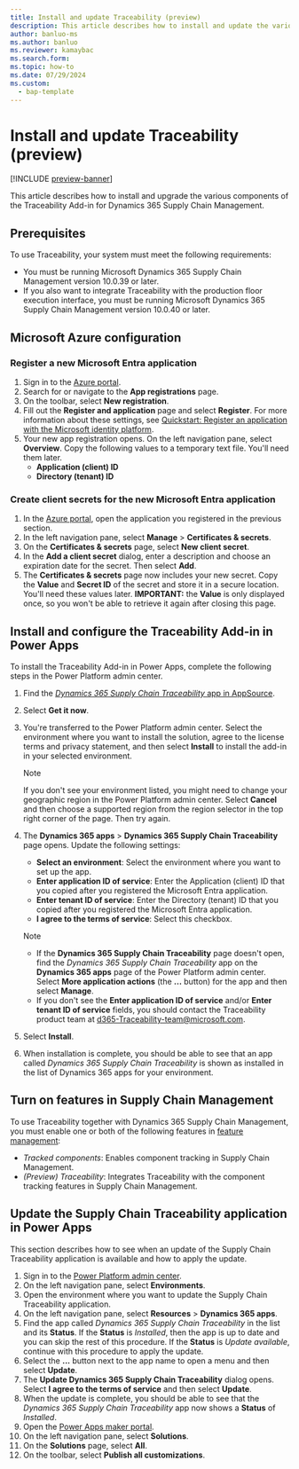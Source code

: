 ```yaml
---
title: Install and update Traceability (preview)
description: This article describes how to install and update the various components of the Traceability Add-in for Dynamics 365 Supply Chain Management.
author: banluo-ms
ms.author: banluo
ms.reviewer: kamaybac
ms.search.form: 
ms.topic: how-to
ms.date: 07/29/2024
ms.custom: 
  - bap-template
---
```


<!-- note from editor: This article is about the Traceability Add-in for Dynamics 365 Supply Chain Management, but midway through, the article begins describing the Dynamics 365 Supply Chain Traceability app, which I think is the same thing but the different naming is confusing. -->


# Install and update Traceability (preview)

[!INCLUDE [preview-banner](~/../shared-content/shared/preview-includes/preview-banner.md)]
<!-- KFM: Preview until further notice -->

This article describes how to install and upgrade the various components of the Traceability Add-in for Dynamics 365 Supply Chain Management.

## Prerequisites

To use Traceability, your system must meet the following requirements:

- You must be running Microsoft Dynamics 365 Supply Chain Management version 10.0.39 or later.
- If you also want to integrate Traceability with the production floor execution interface, you must be running Microsoft Dynamics 365 Supply Chain Management version 10.0.40 or later.

## Microsoft Azure configuration

### Register a new Microsoft Entra application

1. Sign in to the [Azure portal](https://ms.portal.azure.com/).
1. Search for or navigate to the **App registrations** page.
1. On the toolbar, select **New registration**.
1. Fill out the **Register and application** page and select **Register**. For more information about these settings, see [Quickstart: Register an application with the Microsoft identity platform](/entra/identity-platform/quickstart-register-app?tabs=certificate).
1. Your new app registration opens. On the left navigation pane, select **Overview**. Copy the following values to a temporary text file. You'll need them later.
    - **Application (client) ID**
    - **Directory (tenant) ID**

### Create client secrets for the new Microsoft Entra application

1. In the [Azure portal](https://ms.portal.azure.com/), open the application you registered in the previous section.
1. In the left navigation pane, select **Manage** \> **Certificates & secrets**.
1. On the **Certificates & secrets** page, select **New client secret**.
1. In the **Add a client secret** dialog, enter a description and choose an expiration date for the secret. Then select **Add**.
1. The **Certificates & secrets** page now includes your new secret. Copy the **Value** and **Secret ID** of the secret and store it in a secure location. You'll need these values later. **IMPORTANT:** the **Value** is only displayed once, so you won't be able to retrieve it again after closing this page.

## Install and configure the Traceability Add-in in Power Apps

To install the Traceability Add-in in Power Apps, complete the following steps in the Power Platform admin center.

1. Find the [*Dynamics 365 Supply Chain Traceability* app in AppSource](https://appsource.microsoft.com/en-US/product/dynamics-365/mscrm.d365-supply-chain-traceability-preview?flightCodes=sctprivatepreview).
1. Select **Get it now**.
1. You're transferred to the Power Platform admin center. Select the environment where you want to install the solution, agree to the license terms and privacy statement, and then select **Install** to install the add-in in your selected environment.

    > [!NOTE]
    > If you don't see your environment listed, you might need to change your geographic region in the Power Platform admin center. Select **Cancel** and then choose a supported region from the region selector in the top right corner of the page. Then try again.

1. The **Dynamics 365 apps** \> **Dynamics 365 Supply Chain Traceability** page opens. Update the following settings:
    - **Select an environment**: Select the environment where you want to set up the app.
    - **Enter application ID of service**: Enter the Application (client) ID that you copied after you registered the Microsoft Entra application.
    - **Enter tenant ID of service**: Enter the Directory (tenant) ID that you copied after you registered the Microsoft Entra application.
    - **I agree to the terms of service**: Select this checkbox.

    > [!NOTE]
    >
    > - If the **Dynamics 365 Supply Chain Traceability** page doesn't open, find the *Dynamics 365 Supply Chain Traceability* app on the **Dynamics 365 apps** page of the Power Platform admin center. Select **More application actions** (the **...** button) for the app and then select **Manage**.
    > - If you don't see the **Enter application ID of service** and/or **Enter tenant ID of service** fields, you should contact the Traceability product team at [d365-Traceability-team@microsoft.com](mailto:d365-Traceability-team@microsoft.com).

1. Select **Install**.
1. When installation is complete, you should be able to see that an app called *Dynamics 365 Supply Chain Traceability* is shown as installed in the list of Dynamics 365 apps for your environment.

## Turn on features in Supply Chain Management

To use Traceability together with Dynamics 365 Supply Chain Management, you must enable one or both of the following features in [feature management](../../fin-ops-core/fin-ops/get-started/feature-management/feature-management-overview.md):

- *Tracked components*: Enables component tracking in Supply Chain Management.
- *(Preview) Traceability*: Integrates Traceability with the component tracking features in Supply Chain Management.

## Update the Supply Chain Traceability application in Power Apps

This section describes how to see when an update of the Supply Chain Traceability application is available and how to apply the update.

1. Sign in to the [Power Platform admin center](https://admin.powerplatform.microsoft.com).
1. On the left navigation pane, select **Environments**.
1. Open the environment where you want to update the Supply Chain Traceability application.
1. On the left navigation pane, select **Resources** \> **Dynamics 365 apps**.
1. Find the app called *Dynamics 365 Supply Chain Traceability* in the list and its **Status**. If the **Status** is *Installed*, then the app is up to date and you can skip the rest of this procedure. If the **Status**  is *Update available*, continue with this procedure to apply the update.
1. Select the **...** button next to the app name to open a menu and then select **Update**.
1. The **Update Dynamics 365 Supply Chain Traceability** dialog opens. Select **I agree to the terms of service** and then select **Update**.
1. When the update is complete, you should be able to see that the *Dynamics 365 Supply Chain Traceability* app now shows a **Status** of *Installed*.
1. Open the [Power Apps maker portal](https://make.powerapps.com/).
1. On the left navigation pane, select **Solutions**.
1. On the **Solutions** page, select **All**.
1. On the toolbar, select **Publish all customizations**.
